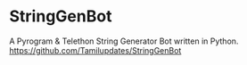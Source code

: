# StringGenBot
A Pyrogram &amp; Telethon String Generator Bot written in Python.
https://github.com/Tamilupdates/StringGenBot
